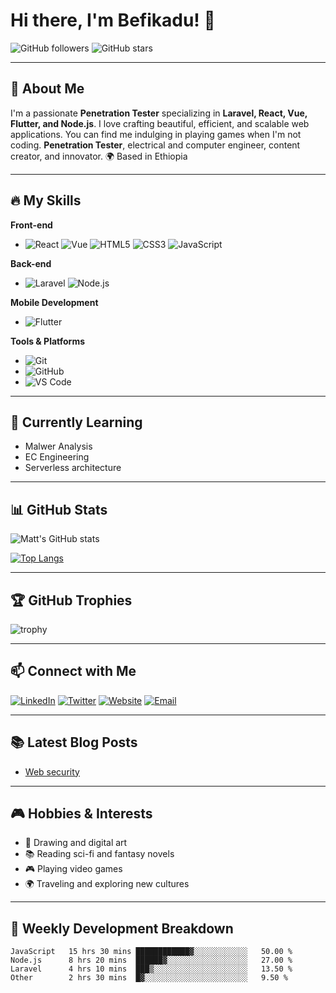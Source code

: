 # Hi there, I'm Befikadu! 👋

![GitHub followers](https://img.shields.io/github/followers/fike-sh?label=Follow&style=social) ![GitHub stars](https://img.shields.io/github/stars/fike-sh?label=Stars&style=social)

---

## 🚀 About Me

I'm a passionate **Penetration Tester** specializing in **Laravel, React, Vue, Flutter, and Node.js**. I love crafting beautiful, efficient, and scalable web applications. You can find me indulging in playing games when I'm not coding.
**Penetration Tester**, electrical and computer engineer, content creator, and innovator.
🌍 Based in Ethiopia  

---

## 🔥 My Skills

**Front-end**
- ![React](https://img.shields.io/badge/-React-61DAFB?style=flat&logo=react&logoColor=black) ![Vue](https://img.shields.io/badge/-Vue-4FC08D?style=flat&logo=vue.js&logoColor=white) ![HTML5](https://img.shields.io/badge/-HTML5-E34F26?style=flat&logo=html5&logoColor=white)  ![CSS3](https://img.shields.io/badge/-CSS3-1572B6?style=flat&logo=css3&logoColor=white)  ![JavaScript](https://img.shields.io/badge/-JavaScript-F7DF1E?style=flat&logo=javascript&logoColor=black)

**Back-end**
- ![Laravel](https://img.shields.io/badge/-Laravel-FF2D20?style=flat&logo=laravel&logoColor=white) ![Node.js](https://img.shields.io/badge/-Node.js-339933?style=flat&logo=node.js&logoColor=white)

**Mobile Development**
- ![Flutter](https://img.shields.io/badge/-Flutter-02569B?style=flat&logo=flutter&logoColor=white)

**Tools & Platforms**
- ![Git](https://img.shields.io/badge/-Git-F05032?style=flat&logo=git&logoColor=white)
- ![GitHub](https://img.shields.io/badge/-GitHub-181717?style=flat&logo=github&logoColor=white)
- ![VS Code](https://img.shields.io/badge/-VS%20Code-007ACC?style=flat&logo=visual-studio-code&logoColor=white)

---

## 🌱 Currently Learning

- Malwer Analysis
- EC Engineering
- Serverless architecture

---

## 📊 GitHub Stats

![Matt's GitHub stats](https://github-readme-stats.vercel.app/api?username=fike-sh&show_icons=true&theme=radical)

[![Top Langs](https://github-readme-stats.vercel.app/api/top-langs/?username=fike-sh&layout=compact&theme=radical)](https://github.com/anuraghazra/github-readme-stats)

---

## 🏆 GitHub Trophies

![trophy](https://github-profile-trophy.vercel.app/?username=fike-sh&theme=onedark)

---

## 📫 Connect with Me

[![LinkedIn](https://img.shields.io/badge/-LinkedIn-0077B5?style=flat&logo=linkedin&logoColor=white)](https://www.linkedin.com/in/matewos-dingeta)
[![Twitter](https://img.shields.io/badge/-Twitter-1DA1F2?style=flat&logo=twitter&logoColor=white)](https://twitter.com/matewos-dingeta)
[![Website](https://img.shields.io/badge/-Website-000000?style=flat&logo=about-dot-me&logoColor=white)](https://filanx.com)
[![Email](https://img.shields.io/badge/-Email-D14836?style=flat&logo=gmail&logoColor=white)](mailto:matirezzone6@gmail.com)

---

## 📚 Latest Blog Posts

<!-- BLOG-POST-LIST:START -->
- [Web security](https://filanx.com)
<!-- BLOG-POST-LIST:END -->

---

## 🎮 Hobbies & Interests

- 🎨 Drawing and digital art
- 📚 Reading sci-fi and fantasy novels
- 🎮 Playing video games
- 🌍 Traveling and exploring new cultures

---

## 📅 Weekly Development Breakdown

<!--START_SECTION:waka-->
```text
JavaScript   15 hrs 30 mins ████████████▓░░░░░░░░░░░░   50.00 %
Node.js      8 hrs 20 mins  ██████▓░░░░░░░░░░░░░░░░░░   27.00 %
Laravel      4 hrs 10 mins  ███▒░░░░░░░░░░░░░░░░░░░░░   13.50 %
Other        2 hrs 30 mins  █▓░░░░░░░░░░░░░░░░░░░░░░░   9.50 %

